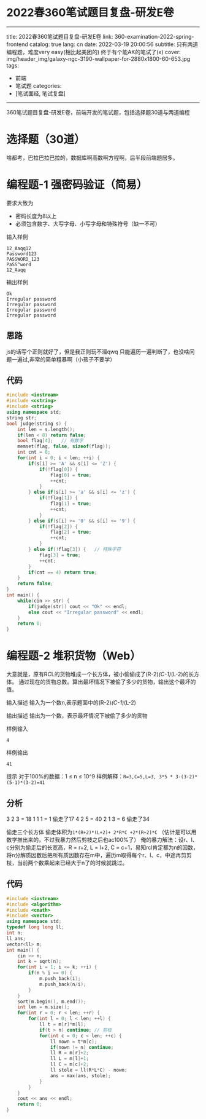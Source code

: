 # 2022春360笔试题目复盘-研发E卷

---
title: 2022春360笔试题目复盘-研发E卷
link: 360-examination-2022-spring-frontend
catalog: true
lang: cn
date: 2022-03-19 20:00:56 
subtitle: 只有两道编程题，难度very easy(相比起美团的) 终于有个能AK的笔试了(x)
cover: img/header_img/galaxy-ngc-3190-wallpaper-for-2880x1800-60-653.jpg
tags:
- 前端
- 笔试题
categories:
- [笔试面经, 笔试复盘]
---

360笔试题目复盘-研发E卷，前端开发的笔试题，包括选择题30道与两道编程
# 选择题（30道）
啥都考，巴拉巴拉巴拉的，数据库啊高数啊方程啊，后半段前端题居多。
# 编程题-1 强密码验证（简易）
要求大致为
- 密码长度为8以上
- 必须包含数字、大写字母、小写字母和特殊符号（缺一不可）

输入样例
```
12_Aaqq12
Password123
PASSWORD_123
PaSS^word
12_Aaqq
```

输出样例
```
Ok
Irregular password
Irregular password
Irregular password
Irregular password
```
## 思路
js的话写个正则就好了，但是我正则玩不溜qwq
只能遍历一遍判断了，也没啥问题一遍过,非常的简单粗暴啊（小孩子不要学）
## 代码
```cpp
#include <iostream>
#include <cstring>
#include <string>
using namespace std;
string str;
bool judge(string s) {
    int len = s.length();
    if(len < 8) return false;
    bool flag[4];   // 有数字 
    memset(flag, false, sizeof(flag));
    int cnt = 0;
    for(int i = 0; i < len; ++i) {
        if(s[i] >= 'A' && s[i] <= 'Z') {
            if(!flag[0]) {
                flag[0] = true;
                ++cnt;
            }
        } else if(s[i] >= 'a' && s[i] <= 'z') {
            if(!flag[1]) {
                flag[1] = true;
                ++cnt;
            }
        } else if(s[i] >= '0' && s[i] <= '9') {
            if(!flag[2]) {
                flag[2] = true;
                ++cnt;
            }
        } else if(!flag[3]) {   // 特殊字符
            flag[3] = true;
            ++cnt;
        }
        if(cnt == 4) return true;
    }
    return false;
}
int main() {
    while(cin >> str) {
        if(judge(str)) cout << "Ok" << endl;
        else cout << "Irregular password" << endl;
    }
    return 0;
}
```

# 编程题-2 堆积货物（Web）
大意就是，原有R*C*L的货物堆成一个长方体，被小偷偷成了(R-2)*(C-1)*(L-2)的长方体。
通过现在的货物总数。算出最坏情况下被偷了多少的货物，输出这个最坏的值。

输入描述
输入为一个数n,表示题面中的(R-2)*(C-1)*(L-2)

输出描述
输出为一个数，表示最坏情况下被偷了多少的货物

样例输入
```
4
```
样例输出
```
41
```

提示
对于100%的数据：1 ≤ n ≤ 10^9 
样例解释：`R=3,C=5,L=3, 3*5 * 3-(3-2)*(5-1)*(3-2)=41`

## 分析
3 2 3 = 18
1 1 1 = 1
偷走了17
4 2 5 = 40
2 1 3 = 6
偷走了34

偷走三个长方体  偷走体积为`1*(R+2)*(L+2)+ 2*R*C +2*(R+2)*C`
（估计是可以用数学推出来的，不过我暴力然后剪枝之后也ac100%了）
俺的暴力解法：设r、l、c分别为偷走后的长宽高，R = r+2, L = l+2, C = c+1，易知rcl肯定都为n的因数，将n分解质因数后把所有质因数存在m中，遍历m取得每个r、l、c，中途再剪剪枝，当前两个数乘起来已经大于n了的时候就跳过。
## 代码
```cpp
#include <iostream>
#include <algorithm>
#include <cmath>
#include <vector>
using namespace std;
typedef long long ll;
int n;
ll ans;
vector<ll> m;
int main() {
    cin >> n;
    int k = sqrt(n);
    for(int i = 1; i <= k; ++i) {  
        if(n % i == 0) {
            m.push_back(i);
            m.push_back(n/i);
        }
    }
    sort(m.begin(), m.end());
    int len = m.size();
    for(int r = 0; r < len; ++r) {
        for(int l = 0; l < len; ++l) {
            ll t = m[r]*m[l];
            if(t > n) continue; // 剪枝
            for(int c = 0; c < len; ++c) {
                ll nown = t*m[c];
                if(nown != n) continue;
                ll R = m[r]+2;
                ll L = m[l]+1;
                ll C = m[c]+2;
                ll stole = ll(R*L*C) - nown;
                ans = max(ans, stole);
            }
        }
    }
    cout << ans << endl;
    return 0;
}
```
